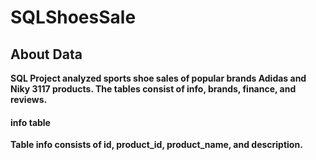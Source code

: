 # SQLShoesSale

<h2><b> About Data </h2><b/>
SQL Project analyzed sports shoe sales of popular brands Adidas and Niky 3117 products.
The tables consist of info, brands, finance, and reviews.

<h4><b>info table</b></h4>

Table info consists of id, product_id, product_name, and description.

